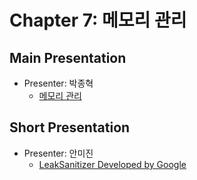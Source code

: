 # Chapter 7: 메모리 관리 

## Main Presentation 

- Presenter: 박종혁
  - [메모리 관리](slides/)

## Short Presentation

- Presenter: 안미진
  - [LeakSanitizer Developed by Google](slides/ch7-leaksanitizer.pdf)